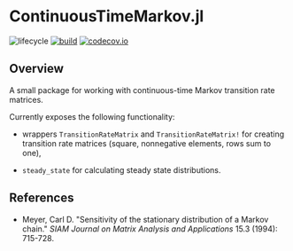 # ContinuousTimeMarkov.jl

![lifecycle](https://img.shields.io/badge/lifecycle-maturing-blue.svg)
[![build](https://github.com/tpapp/ContinuousTimeMarkov.jl/workflows/CI/badge.svg)](https://github.com/tpapp/ContinuousTimeMarkov.jl/actions?query=workflow%3ACI)
[![codecov.io](http://codecov.io/github/tpapp/ContinuousTimeMarkov.jl/coverage.svg?branch=master)](http://codecov.io/github/tpapp/ContinuousTimeMarkov.jl?branch=master)

## Overview

A small package for working with continuous-time Markov transition rate matrices.

Currently exposes the following functionality:

- wrappers `TransitionRateMatrix` and `TransitionRateMatrix!` for creating transition rate matrices (square, nonnegative elements, rows sum to one),

- `steady_state` for calculating steady state distributions.

## References

- Meyer, Carl D. "Sensitivity of the stationary distribution of a Markov chain." *SIAM Journal on Matrix Analysis and Applications* 15.3 (1994): 715-728.
